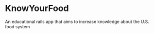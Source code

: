 KnowYourFood
============

An educational rails app that aims to increase knowledge about the U.S. food system